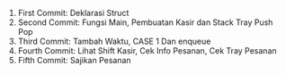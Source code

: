 1. First Commit: Deklarasi Struct
2. Second Commit: Fungsi Main, Pembuatan Kasir dan Stack Tray Push Pop
3. Third Commit: Tambah Waktu, CASE 1 Dan enqueue
4. Fourth Commit: Lihat Shift Kasir, Cek Info Pesanan, Cek Tray Pesanan
5. Fifth Commit: Sajikan Pesanan 
